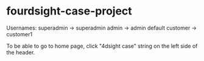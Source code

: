 # fourdsight-case-project

Usernames:
superadmin -> superadmin
admin -> admin
default customer -> customer1

To be able to go to home page, click "4dsight case" string on the left side of the header.
